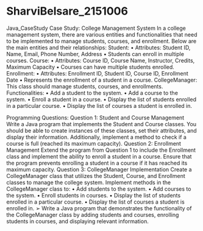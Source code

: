 # SharviBelsare_2151006
Java_CaseStudy
Case Study: College Management System
In a college management system, there are various entities and functionalities that need to 
be implemented to manage students, courses, and enrollment. Below are the main entities 
and their relationships:
 Student:
• Attributes: Student ID, Name, Email, Phone Number, Address
• Students can enroll in multiple courses.
 Course:
• Attributes: Course ID, Course Name, Instructor, Credits, Maximum Capacity
• Courses can have multiple students enrolled.
 Enrollment:
• Attributes: Enrollment ID, Student ID, Course ID, Enrollment Date
• Represents the enrollment of a student in a course.
 CollegeManager:
 This class should manage students, courses, and enrollments.
 Functionalities:
• Add a student to the system.
• Add a course to the system.
• Enroll a student in a course.
• Display the list of students enrolled in a particular course.
• Display the list of courses a student is enrolled in.


Programming Questions:
Question 1: Student and Course Management
Write a Java program that implements the Student and Course classes. You should be able 
to create instances of these classes, set their attributes, and display their information. 
Additionally, implement a method to check if a course is full (reached its maximum 
capacity).
Question 2: Enrollment Management
Extend the program from Question 1 to include the Enrollment class and implement the ability 
to enroll a student in a course. Ensure that the program prevents enrolling a student in a 
course if it has reached its maximum capacity.
Question 3: CollegeManager Implementation
Create a CollegeManager class that utilizes the Student, Course, and Enrollment classes to 
manage the college system. Implement methods in the CollegeManager class to:
• Add students to the system.
• Add courses to the system.
• Enroll students in courses.
• Display the list of students enrolled in a particular course.
• Display the list of courses a student is enrolled in.
➢ Write a Java program that demonstrates the functionality of the CollegeManager 
class by adding students and courses, enrolling students in courses, and displaying 
relevant information.
